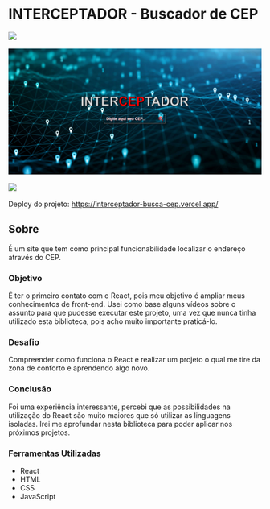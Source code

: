 # INTERCEPTADOR - Buscador de CEP

<img src="http://img.shields.io/static/v1?label=STATUS&message=CONCLUIDO&color=GREEN&style=for-the-badge"/>
</p>

![](./src/img/interceptador.png)

![](./src/img/interceptador2.gif)

Deploy do projeto: <https://interceptador-busca-cep.vercel.app/>

## Sobre

É um site que tem como principal funcionabilidade localizar o endereço através do CEP.

### Objetivo

É ter o primeiro contato com o React, pois meu objetivo é ampliar meus conhecimentos de front-end. Usei como base alguns vídeos sobre o assunto para que pudesse executar este projeto, uma vez que nunca tinha utilizado esta biblioteca, pois acho muito importante praticá-lo.

### Desafio

Compreender como funciona o React e realizar um projeto o qual me tire da zona de conforto e aprendendo algo novo.

### Conclusão

Foi uma experiência interessante, percebi que as possibilidades na utilização do React são muito maiores que só utilizar as linguagens isoladas. Irei me aprofundar nesta biblioteca para poder aplicar nos próximos projetos.

### Ferramentas Utilizadas

- React
- HTML
- CSS
- JavaScript